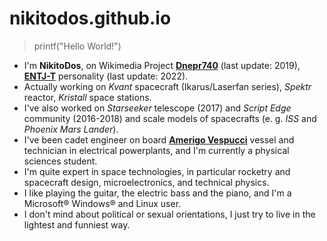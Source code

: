 # nikitodos.github.io

> printf("Hello World!")

+ I'm **NikitoDos**, on Wikimedia Project [**Dnepr740**](https://it.wikipedia.org/wiki/Utente:Dnepr740) (last update: 2019), [**ENTJ-T**](https://www.16personalities.com/free-personality-test/7e0486d1885db) personality (last update: 2022).
+ Actually working on *Kvant* spacecraft (Ikarus/Laserfan series), *Spektr* reactor, *Kristall* space stations.
+ I've also worked on *Starseeker* telescope (2017) and *Script Edge* community (2016-2018) and scale models of spacecrafts (e. g. *ISS* and *Phoenix Mars Lander*).
+ I've been cadet engineer on board [**Amerigo Vespucci**](https://en.wikipedia.org/wiki/Italian_training_ship_Amerigo_Vespucci) vessel and technician in electrical powerplants, and I'm currently a physical sciences student.
+ I'm quite expert in space technologies, in particular rocketry and spacecraft design, microelectronics, and technical physics.
+ I like playing the guitar, the electric bass and the piano, and I'm a Microsoft® Windows® and Linux user.
+ I don't mind about political or sexual orientations, I just try to live in the lightest and funniest way.
